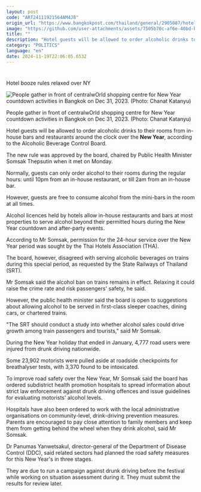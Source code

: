 ```yaml
---
layout: post
code: "ART24111921564AM4J8"
origin_url: "https://www.bangkokpost.com/thailand/general/2905087/hotel-booze-rules-relaxed-over-ny"
image: "https://github.com/user-attachments/assets/7505b70c-af6e-40bd-be45-215d0276398d"
title: ""
description: "Hotel guests will be allowed to order alcoholic drinks to their rooms from in-house bars and restaurants around the clock over the  New Year , according to the Alcoholic Beverage Control Board."
category: "POLITICS"
language: "en"
date: 2024-11-19T22:06:05.653Z
---
```


# 

Hotel booze rules relaxed over NY

![People gather in front of centralwOrld shopping centre for New Year countdown activities in Bangkok on Dec 31, 2023. (Photo: Chanat Katanyu)](https://github.com/user-attachments/assets/7a3d0271-75d1-4f27-892e-330701679580)

People gather in front of centralwOrld shopping centre for New Year countdown activities in Bangkok on Dec 31, 2023. (Photo: Chanat Katanyu)

Hotel guests will be allowed to order alcoholic drinks to their rooms from in-house bars and restaurants around the clock over the **New Year**, according to the Alcoholic Beverage Control Board.

The new rule was approved by the board, chaired by Public Health Minister Somsak Thepsutin when it met on Monday.

Normally, guests can only order alcohol to their rooms during the regular hours: until 10pm from an in-house restaurant, or till 2am from an in-house bar.

However, guests are free to consume alcohol from the mini-bars in the room at all times.

Alcohol licences held by hotels allow in-house restaurants and bars at most properties to serve alcohol beyond their permitted hours during the New Year countdown and after-party events.

According to Mr Somsak, permission for the 24-hour service over the New Year period was sought by the Thai Hotels Association (THA).

The board, however, disagreed with serving alcoholic beverages on trains during this special period, as requested by the State Railways of Thailand (SRT).

Mr Somsak said the alcohol ban on trains remains in effect. Relaxing it could raise the crime rate and risk passengers' safety, he said.

However, the public health minister said the board is open to suggestions about allowing alcohol to be served in first-class sleeper coaches, dining cars, or chartered trains.

"The SRT should conduct a study into whether alcohol sales could drive growth among train passengers and tourists," said Mr Somsak.

During the New Year holiday that ended in January, 4,777 road users were injured from drunk driving nationwide.

Some 23,902 motorists were pulled aside at roadside checkpoints for breathalyser tests, with 3,370 found to be intoxicated.

To improve road safety over the New Year, Mr Somsak said the board has ordered subdistrict health promotion hospitals to spread information about strict law enforcement against drunk driving offences and issue guidelines for evaluating motorists' alcohol levels.

Hospitals have also been ordered to work with the local administrative organisations on community-level, drink-driving prevention measures. Parents are encouraged to pay close attention to family members and keep them from getting behind the wheel when they drink alcohol, said Mr Somsak.

Dr Panumas Yanwetsakul, director-general of the Department of Disease Control (DDC), said related sectors had planned the road safety measures for this New Year's in three stages.

They are due to run a campaign against drunk driving before the festival while working on situation assessment during it. They must submit the results for review later.